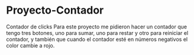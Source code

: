 # Proyecto-Contador
Contador de clicks
Para este proyecto me pidieron hacer un contador que tengo tres botones, uno para sumar, uno para restar y otro para reiniciar el contador, y también que cuando el contador esté en números negativos el color cambie a rojo.
